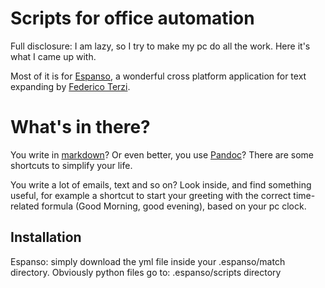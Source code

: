 # Scripts for office automation
Full disclosure: I am lazy, so I try to make my pc do all the work. Here it's what I came up with.

Most of it is for [Espanso](https://espanso.org/), a wonderful cross platform application for text expanding by [Federico Terzi](https://federicoterzi.com/).

# What's in there?
You write in [markdown](https://daringfireball.net/projects/markdown/)? Or even better, you use [Pandoc](https://pandoc.org/)? There are some shortcuts to simplify your life.

You write a lot of emails, text and so on? Look inside, and find something useful, for example a shortcut to start your greeting with the correct time-related formula (Good Morning, good evening), based on your pc clock.

## Installation
Espanso: simply download the yml file inside your .espanso/match directory. Obviously python files go to: .espanso/scripts directory

